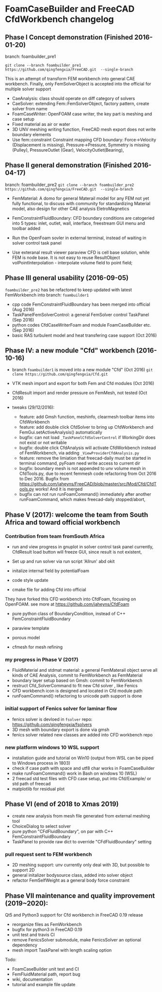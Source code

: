 # FoamCaseBuilder and FreeCAD CfdWorkbench changelog

## Phase I Concept demonstration (Finished 2016-01-20)

branch: foambuilder_pre1

`git clone --branch foambuilder_pre1 https://github.com/qingfengxia/FreeCAD.git  --single-branch`

This is an attempt of transform FEM workbench into general CAE workbench.
Finally, only FemSolverObject is accepted into the official for multiple solver support

- CaeAnalysis: class should operate on diff category of solvers
- CaeSolver: extending Fem::FemSolverObject, factory pattern, create solver from name
- FoamCaseWriter: OpenFOAM case writer, the key part is meshing and case setup
- Fixed material as air or water
- 3D UNV meshing writing function, FreeCAD mesh export does not write boundary elements
- Use fem::constraint Constraint mapping CFD boundary:
    Force->Velocity (Displacement is missing),
    Pressure->Pressure, Symmetry is missing (Pulley),
    PressureOutlet (Gear), VelocityOutlet(Bearing),

## Phase II general demonstration (Finished 2016-04-17)

branch: foambuilder_pre2
`git clone --branch foambuilder_pre2 https://github.com/qingfengxia/FreeCAD.git  --single-branch`

- FemMaterial:  A domo for general Materail model for any FEM
   not yet fully functional, to discuss with community for standardizing Material model,
   also design for other CAE analysis EletroMagnetics

- FemConstraintFluidBoundary: CFD boundary conditions are catogeried into 5 types: inlet, outlet, wall, interface, freestream
    GUI menu and toolbar added

- Run the OpenFoam sovler in external terminal, instead of waiting in solver control task panel

- Use exteranal result viewer paraview
    CFD is cell base solution, while FEM is node base. It is not easy to reuse ResultObject
    volPointInterpolation - interpolate volume field to point field;

## Phase III general usability (2016-09-05)

`foambuilder_pre2` has be refactored to keep updated with latest FemWorkbench into branch: `foambuilder1`

- cpp code FemConstraintFluidBoundary has been merged into official (Aug 2016)
- TaskPanelFemSolverControl:  a general FemSolver control TaskPanel (Sep 2016)
- python codes CfdCaseWriterFoam and module FoamCaseBuilder etc. (Sep 2016)
- basic RAS turbulent model and heat transfering case support (Oct 2016)

## Phase IV: a new module "Cfd" workbench (2016-10-16)

- branch `foambuilder1` is moved into a new module "Cfd" (Oct 2016)
    `git clone https://github.com/qingfengxia/Cfd.git`
- VTK mesh import and export for both Fem and Cfd modules (Oct 2016)

- CfdResult import and render pressure on FemMesh, not tested (Oct 2016)

- tweaks (29/12/2016):
  + feature: add Gmsh function, meshinfo, clearmesh toolbar items into CfdWorkbench
  + feature: add double click CfdSolver to bring up CfdWorkbench and FemGui.setActiveAnalysis() automatically
  + bugfix: can not load `_TaskPanelCfdSolverControl` if WorkingDir does not exist or not writable
  + bugfix: double click CfdAnalysis will activate CfdWorkbench instead of FemWorkbench, via adding `_ViewProviderCfdAnalysis.py`
  + feature: remove the limiation that freecad-daily  must be started in terminal command, pyFoam need write access to current dir
  + bugfix: boundary mesh is not appended to unv volume mesh in CfdTools.py, due to recent femmesh code refactoring from Oct 2016 to Dec 2016. Bugfix from <https://github.com/jaheyns/FreeCAD/blob/master/src/Mod/Cfd/CfdTools.py> works! And it is merged
  + bugfix can not run runFoamCommand() immediately after another runFoamCommand, which makes freecad-daily stopped/abort,

## Phase V (2017): welcome the team from South Africa  and toward official workbench

### Contribution from team fromSouth Africa

- run and view progress in gnuplot in solver control task panel
  currently, CfdResult load button will freeze GUI, since result is not existent,

- Set up and run solver via run script 'Allrun' abd okit

- initalize internal field by potentialFoam

- code style update

- cmake file for adding Cfd into official

They have forked this CFD workbench into CfdFoam, focusing on OpenFOAM.
see more at <https://github.com/jaheyns/CfdFoam>

- pure python class of BoundaryCondition, instead of C++ FemConstraintFluidBoundary

- paraview template

- porous model

- cfmesh for mesh refining

### my progress in Phase V (2017)

 + FluidMaterial and stdmat material:  a general FemMaterail object serve all kinds of CAE Analysis, commit to FemWorkbench as FemMaterial
 + boundary layer setup based on Gmsh: commit to FemWorkbench
 + restruct Cfd_SolverCommand to fit new Cfd solver , like Fenics
 + CFD workbench icon is designed and located in Cfd module path
 + runFoamCommand() refactoring to unicode path support is done

### initial support of Fenics solver for laminar flow

- fenics solver is devloed in `fsolver` repo: <https://github.com/qingfengxia/fsolvers>
- 3D mesh with boundary export is done via gmsh
- fenics  solver related  new classes are added into CFD workbench repo

### new platform windows 10 WSL support

- installation guide and tutorial on Win10 (output from WSL can be piped to Windows process in 1803)
- check if case path with space and utf8 char works in FoamCaseBuilder
- make runFoamCommand() work in Bash on windows 10 (WSL)
- 2 freecad std test files with CFD case setup, put into Cfd/Example/ or std path of freecad
- matplotlib for residual plot


## Phase VI (end of 2018 to Xmas 2019)
- create new analysis from mesh file generated from external meshing tool
- ChoiceDialog to select solver
- pure python "CFdFluidBoundary", on par with C++ FemConstraintFluidBoundary
- TaskPanel to provide raw dict to override "CFdFluidBoundary" setting

### pull request sent to FEM workbench

- 2D meshing support: unv currently only deal with 3D, but possible to support 2D
- general initalizer bodysource class, added into solver object
- refactor FemSelfWeight as a general body force constraint

## Phase VII maintenance and quality improvement (2019~2020):  

Qt5 and Python3 support for Cfd workbench in FreeCAD 0.19 release
- reorganize files as FemWorkbench
- bugfix for python3 in FreeCAD 0.19 
- unit test and travis CI
- remove FenicsSolver submodule, make FenicsSolver an optional dependency
- mesh import TaskPanel with length scaling option

Todo:
- FoamCaseBuilder unit test and CI
- FemFluidMaterial path, report bug
- wiki, documentation
- tutorial and example file update

